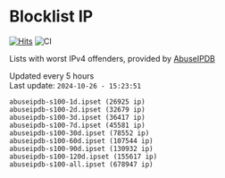 # Blocklist IP

[![Hits](https://hits.seeyoufarm.com/api/count/incr/badge.svg?url=https%3A%2F%2Fgithub.com%2Fborestad%2Fblocklist-ip%2F&count_bg=%2379C83D&title_bg=%23555555&icon=&icon_color=%23E7E7E7&title=hits&edge_flat=false)](https://hits.seeyoufarm.com)  ![CI](https://img.shields.io/github/workflow/status/borestad/blocklist-ip/CI?style=flat-square)

Lists with worst IPv4 offenders, provided by [AbuseIPDB](https://www.abuseipdb.com/)

<!-- FOOTER-PLACEHOLDER -->
Updated every 5 hours<br>
Last update: `2024-10-26 - 15:23:51`
```
abuseipdb-s100-1d.ipset (26925 ip)
abuseipdb-s100-2d.ipset (32679 ip)
abuseipdb-s100-3d.ipset (36417 ip)
abuseipdb-s100-7d.ipset (45581 ip)
abuseipdb-s100-30d.ipset (78552 ip)
abuseipdb-s100-60d.ipset (107544 ip)
abuseipdb-s100-90d.ipset (130932 ip)
abuseipdb-s100-120d.ipset (155617 ip)
abuseipdb-s100-all.ipset (678947 ip)
```
